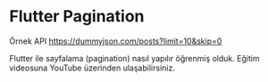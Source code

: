 # Flutter Pagination

Örnek API
https://dummyjson.com/posts?limit=10&skip=0

Flutter ile sayfalama (pagination) nasıl yapılır öğrenmiş olduk. Eğitim videosuna YouTube üzerinden ulaşabilirsiniz.